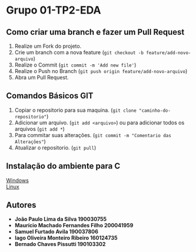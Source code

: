 # Grupo 01-TP2-EDA

## Como criar uma branch e fazer um Pull Request

1. Realize um Fork do projeto.
2. Crie um branch com a nova feature (`git checkout -b feature/add-novo-arquivo`)
3. Realize o Commit (`git commit -m 'Add new file'`)
4. Realize o Push no Branch (`git push origin feature/add-novo-arquivo`)
5. Abra um Pull Request.

## Comandos Básicos GIT

1. Copiar o repositorio para sua maquina.
(`git clone "caminho-do-repositorio"`)
2. Adicionar um arquivo.
(`git add <arquivo>`) ou para adicionar todos os arquivos (`git add *`)
3. Para commitar suas alterações.
(`git commit -m "Comentario das Alterações"`)
4. Atualizar o repositorio.
(`git pull`)

## Instalação do ambiente para C 
[Windows](https://github.com/jpaulohe4rt/c4noobs/blob/master/src/2-Ambiente/2-Ambiente-windows.md)
<br/>
[Linux](https://github.com/jpaulohe4rt/c4noobs/blob/master/src/2-Ambiente/3-Ambiente-linux.md)

## Autores
- **João Paulo Lima da Silva 190030755**
- **Maurício Machado Fernandes Filho 200041959**
- **Samuel Furtado Avila 190037806** 
- **Iago Oliveira Monteiro Ribeiro 160124735**
- **Bernado Chaves Pissutti 190103302**
